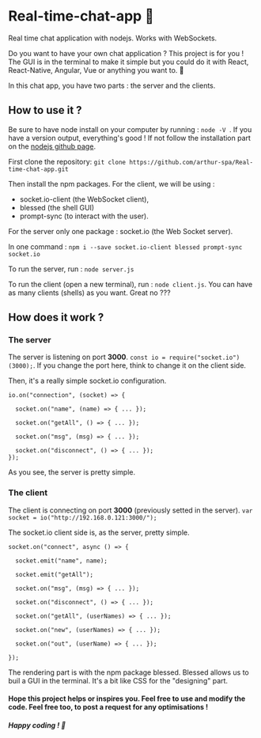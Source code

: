 # Real-time-chat-app :rocket:

Real time chat application with nodejs. Works with WebSockets.

Do you want to have your own chat application ? This project is for you ! 
The GUI is in the terminal to make it simple but you could do it with React, React-Native, Angular, Vue or anything you want to. :iphone:

In this chat app, you have two parts : the server and the clients.

## How to use it ?


Be sure to have node install on your computer by running : ```node -V ```.
 If you have a version output, everything's good ! If not follow the installation part on the [nodejs github page](https://github.com/nodejs/node).

First clone the repository: ```git clone https://github.com/arthur-spa/Real-time-chat-app.git ```

Then install the npm packages.
For the client, we will be using :
- socket.io-client (the WebSocket client), 
- blessed (the shell GUI) 
- prompt-sync (to interact with the user).

For the server only one package : socket.io (the Web Socket server).

In one command : ```npm i --save socket.io-client blessed prompt-sync socket.io```

To run the server, run : ```node server.js```

To run the client (open a new terminal), run : ```node client.js```.
You can have as many clients (shells) as you want. Great no ???

## How does it work ?

### The server

The server is listening on port **3000**. ```const io = require("socket.io")(3000);```. If you change the port here, think to change it on the client side.

Then, it's a really simple socket.io configuration. 
```
io.on("connection", (socket) => {

  socket.on("name", (name) => { ... });
  
  socket.on("getAll", () => { ... });

  socket.on("msg", (msg) => { ... });

  socket.on("disconnect", () => { ... });
});
```
As you see, the server is pretty simple.

### The client

The client is connecting on port **3000** (previously setted in the server). ```var socket = io("http://192.168.0.121:3000/");```

The socket.io client side is, as the server, pretty simple. 
```
socket.on("connect", async () => {

  socket.emit("name", name);

  socket.emit("getAll");

  socket.on("msg", (msg) => { ... });

  socket.on("disconnect", () => { ... });
  
  socket.on("getAll", (userNames) => { ... });

  socket.on("new", (userNames) => { ... });

  socket.on("out", (userName) => { ... });
  
});
```
The rendering part is with the npm package blessed. Blessed allows us to buil a GUI in the terminal. It's a bit like CSS for the "designing" part.

#### Hope this project helps or inspires you. Feel free to use and modify the code. Feel free too, to post a request for any optimisations ! 

##### Happy coding ! :rocket: 
